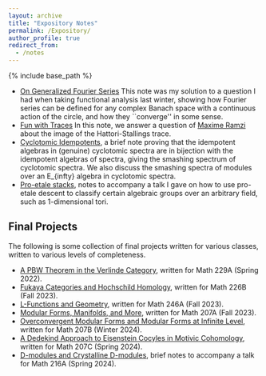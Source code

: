 ```yaml
---
layout: archive
title: "Expository Notes"
permalink: /Expository/
author_profile: true
redirect_from:
  - /notes
---
```


{% include base_path %}
*  [On Generalized Fourier Series](/files/GeneralizedFourier.pdf) This note was my solution to a question I had when taking functional analysis last winter, showing how Fourier series can be defined for any complex Banach space with a continuous action of the circle, and how they ``converge'' in some sense.
*  [Fun with Traces](/files/MaximeQ.pdf)  In this note, we answer a question of [Maxime Ramzi](https://sites.google.com/view/maxime-ramzi-en/home) about the image of the Hattori-Stallings trace.
*  [Cyclotomic Idempotents](/files/CycId.pdf), a brief note proving that the idempotent algebras in (genuine) cyclotomic spectra are in bijection with the idempotent algebras of spectra, giving the smashing spectrum of cyclotomic spectra.  We also discuss the smashing spectra of modules over an E_{infty} algebra in cyclotomic spectra.
*  [Pro-etale stacks](/files/proetalestack.pdf), notes to accompany a talk I gave on how to use pro-etale descent to classify certain algebraic groups over an arbitrary field, such as 1-dimensional tori. 

## Final Projects
The following is some collection of final projects written for various classes, written to various levels of completeness.
*  [A PBW Theorem in the Verlinde Category](/files/229A_Final.pdf), written for Math 229A (Spring 2022).
*  [Fukaya Categories and Hochschild Homology](/files/226B_Final.pdf), written for Math 226B (Fall 2023).
*  [L-Functions and Geometry](/files/246A_Final.pdf), written for Math 246A (Fall 2023).
*  [Modular Forms, Manifolds, and More](/files/207A_Final_Project.pdf), written for Math 207A (Fall 2023).
*  [Overconvergent Modular Forms and Modular Forms at Infinite Level](/files/207B_Final_Project.pdf), written for Math 207B (Winter 2024).
*  [A Dedekind Approach to Eisenstein Cocyles in Motivic Cohomology](/files/207C_Final_Project.pdf), written for Math 207C (Spring 2024).
*  [D-modules and Crystalline D-modules](/files/216AS24.pdf), brief notes to accompany a talk for Math 216A (Spring 2024).
